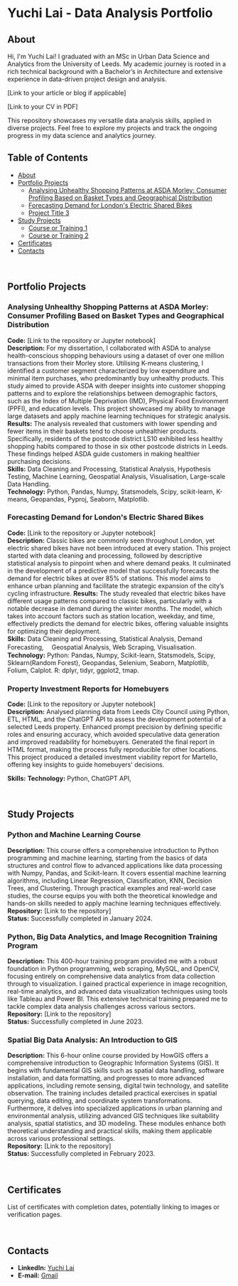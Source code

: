 # Yuchi Lai - Data Analysis Portfolio

## About
Hi, I'm Yuchi Lai! I graduated with an MSc in Urban Data Science and Analytics from the University of Leeds. My academic journey is rooted in a rich technical background with a Bachelor’s in Architecture and extensive experience in data-driven project design and analysis.

[Link to your article or blog if applicable]

[Link to your CV in PDF]

This repository showcases my versatile data analysis skills, applied in diverse projects. Feel free to explore my projects and track the ongoing progress in my data science and analytics journey.

## Table of Contents
- [About](#about)
- [Portfolio Projects](#portfolio-projects)
  - [Analysing Unhealthy Shopping Patterns at ASDA Morley: Consumer Profiling Based on Basket Types and Geographical Distribution](#project-title-1)
  - [Forecasting Demand for London's Electric Shared Bikes](#project-title-2)
  - [Project Title 3](#project-title-3)
- [Study Projects](#study-projects)
  - [Course or Training 1](#course-or-training-1)
  - [Course or Training 2](#course-or-training-2)
- [Certificates](#certificates)
- [Contacts](#contacts)

<br>

## Portfolio Projects
### Analysing Unhealthy Shopping Patterns at ASDA Morley: Consumer Profiling Based on Basket Types and Geographical Distribution  
**Code:** [Link to the repository or Jupyter notebook]  
**Description:**  For my dissertation, I collaborated with ASDA to analyse health-conscious shopping behaviours using a dataset of over one million transactions from their Morley store. Utilising K-means clustering, I identified a customer segment characterized by low expenditure and minimal item purchases, who predominantly buy unhealthy products. This study aimed to provide ASDA with deeper insights into customer shopping patterns and to explore the relationships between demographic factors, such as the Index of Multiple Deprivation (IMD), Physical Food Environment (PPFI), and education levels. This project showcased my ability to manage large datasets and apply machine learning techniques for strategic analysis.
**Results:** The analysis revealed that customers with lower spending and fewer items in their baskets tend to choose unhealthier products. Specifically, residents of the postcode district LS10 exhibited less healthy shopping habits compared to those in six other postcode districts in Leeds. These findings helped ASDA guide customers in making healthier purchasing decisions.  
**Skills:** Data Cleaning and Processing, Statistical Analysis, Hypothesis Testing, Machine Learning, Geospatial Analysis, Visualisation, Large-scale Data Handling.  
**Technology:** Python, Pandas, Numpy, Statsmodels, Scipy, scikit-learn, K-means, Geopandas, Pyproj, Seaborn, Matplotlib.  

### Forecasting Demand for London's Electric Shared Bikes
**Code:** [Link to the repository or Jupyter notebook]  
**Description:** Classic bikes are commonly seen throughout London, yet electric shared bikes have not been introduced at every station. This project started with data cleaning and processing, followed by descriptive statistical analysis to pinpoint when and where demand peaks. It culminated in the development of a predictive model that successfully forecasts the demand for electric bikes at over 85% of stations. This model aims to enhance urban planning and facilitate the strategic expansion of the city’s cycling infrastructure. 
**Results:** The study revealed that electric bikes have different usage patterns compared to classic bikes, particularly with a notable decrease in demand during the winter months. The model, which takes into account factors such as station location, weekday, and time, effectively predicts the demand for electric bikes, offering valuable insights for optimizing their deployment.  
**Skills:** Data Cleaning and Processing, Statistical Analysis, Demand Forecasting,　 Geospatial Analysis, Web Scraping, Visualisation.
**Technology:** Python: Pandas, Numpy, Scikit-learn, Statsmodels, Scipy, Sklearn(Random Forest), Geopandas, Selenium, Seaborn, Matplotlib, Folium, Calplot. R: dplyr, tidyr, ggplot2, tmap.

### Property Investment Reports for Homebuyers
**Code:** [Link to the repository or Jupyter notebook]  
**Description:** Analysed planning data from Leeds City Council using Python, ETL, HTML, and the ChatGPT API to assess the development potential of a selected Leeds property. Enhanced prompt precision by defining specific roles and ensuring accuracy, which avoided speculative data generation and improved readability for homebuyers. Generated the final report in HTML format, making the process fully reproducible for other locations. This project produced a detailed investment viability report for Martello, offering key insights to guide homebuyers' decisions.  

**Skills:** 
**Technology:** Python, ChatGPT API, 

<br>

## Study Projects
### Python and Machine Learning Course  
**Description:** This course offers a comprehensive introduction to Python programming and machine learning, starting from the basics of data structures and control flow to advanced applications like data processing with Numpy, Pandas, and Scikit-learn. It covers essential machine learning algorithms, including Linear Regression, Classification, KNN, Decision Trees, and Clustering. Through practical examples and real-world case studies, the course equips you with both the theoretical knowledge and hands-on skills needed to apply machine learning techniques effectively.  
**Repository:** [Link to the repository]  
**Status:** Successfully completed in January 2024.

### Python, Big Data Analytics, and Image Recognition Training Program
**Description:** This 400-hour training program provided me with a robust foundation in Python programming, web scraping, MySQL, and OpenCV, focusing entirely on comprehensive data analytics from data collection through to visualization. I gained practical experience in image recognition, real-time analytics, and advanced data visualization techniques using tools like Tableau and Power BI. This extensive technical training prepared me to tackle complex data analysis challenges across various sectors.
**Repository:** [Link to the repository]  
**Status:** Successfully completed in June 2023.    

### Spatial Big Data Analysis: An Introduction to GIS
**Description:** This 6-hour online course provided by HowGIS offers a comprehensive introduction to Geographic Information Systems (GIS). It begins with fundamental GIS skills such as spatial data handling, software installation, and data formatting, and progresses to more advanced applications, including remote sensing, digital twin technology, and satellite observation. The training includes detailed practical exercises in spatial querying, data editing, and coordinate system transformations. Furthermore, it delves into specialized applications in urban planning and environmental analysis, utilizing advanced GIS techniques like suitability analysis, spatial statistics, and 3D modeling. These modules enhance both theoretical understanding and practical skills, making them applicable across various professional settings.  
**Repository:** [Link to the repository]  
**Status:** Successfully completed in February 2023.



<br>

## Certificates
List of certificates with completion dates, potentially linking to images or verification pages.

<br>

## Contacts
- **LinkedIn:** [Yuchi Lai](https://www.linkedin.com/in/yuchi-lai-37937b256/)  
- **E-mail:** [Gmail](hongyuelai@gmail.com)  
